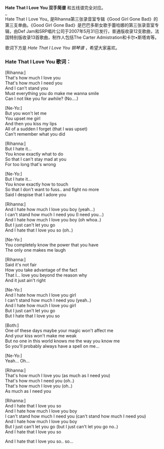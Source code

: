 

**Hate That I Love You 双手简谱** 和五线谱完全对应。  
_  
Hate That I Love You_ 是Rihanna第三张录音室专辑《Good Girl Gone Bad》的第三支单曲。《Good Girl
Gone Bad》是巴巴多斯女歌手蕾哈娜的第三张录音室专辑，由Def
Jam和SRP唱片公司于2007年5月31日发行，普通版收录12支歌曲，法国特别版收录13首歌曲，制作人包括The Carter
Admistration和卡尔•斯塔肯等。  
  
歌词下方是 _Hate That I Love You 钢琴谱_ ，希望大家喜欢。

### Hate That I Love You 歌词：

[Rihanna:]  
That's how much I love you  
That's how much I need you  
And I can't stand you  
Must everything you do make me wanna smile  
Can I not like you for awhile? (No....)

[Ne-Yo:]  
But you won't let me  
You upset me girl  
And then you kiss my lips  
All of a sudden I forget (that I was upset)  
Can't remember what you did

[Rihanna:]  
But I hate it...  
You know exactly what to do  
So that I can't stay mad at you  
For too long that's wrong

[Ne-Yo:]  
But I hate it...  
You know exactly how to touch  
So that I don't want to fuss.. and fight no more  
Said I despise that I adore you

[Rihanna:]  
And I hate how much I love you boy (yeah...)  
I can't stand how much I need you (I need you...)  
And I hate how much I love you boy (oh whoa..)  
But I just can't let you go  
And I hate that I love you so (oh..)

[Ne-Yo:]  
You completely know the power that you have  
The only one makes me laugh

[Rihanna:]  
Said it's not fair  
How you take advantage of the fact  
That I... love you beyond the reason why  
And it just ain't right

[Ne-Yo:]  
And I hate how much I love you girl  
I can't stand how much I need you (yeah..)  
And I hate how much I love you girl  
But I just can't let you go  
But I hate that I love you so

[Both:]  
One of these days maybe your magic won't affect me  
And your kiss won't make me weak  
But no one in this world knows me the way you know me  
So you'll probably always have a spell on me...

[Ne-Yo:]  
Yeah... Oh...

[Rihanna:]  
That's how much I love you (as much as I need you)  
That's how much I need you (oh..)  
That's how much I love you (oh..)  
As much as I need you

[Rihanna:]  
And I hate that I love you so  
And I hate how much I love you boy  
I can't stand how much I need you (can't stand how much I need you)  
And I hate how much I love you boy  
But I just can't let you go (but I just can't let you go no..)  
And I hate that I love you so

And I hate that I love you so.. so...

